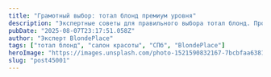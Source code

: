 ```yaml
---
title: "Грамотный выбор: тотал блонд премиум уровня"
description: "Экспертные советы для правильного выбора тотал блонд. Профессиональный разбор ключевых параметров. Обратитесь за консультацией к профессионалам BlondePlace"
pubDate: "2025-08-07T23:17:51.058Z"
author: "Эксперт BlondePlace"
tags: ["тотал блонд", "салон красоты", "СПб", "BlondePlace"]
heroImage: "https://images.unsplash.com/photo-1521590832167-7bcbfaa6381f?q=80&w=800&auto=format&fit=crop"
slug: "post45001"
---
```


